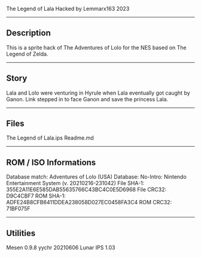 The Legend of Lala
Hacked by Lemmarx163 
2023


----------------
Description
----------------
This is a sprite hack of The Adventures of Lolo for the NES based on The Legend of Zelda.


----------------
Story
----------------
Lala and Lolo were venturing in Hyrule when Lala eventually got caught by Ganon. Link stepped in to face Ganon and save the princess Lala.


----------------
Files
----------------
The Legend of Lala.ips
Readme.md


----------------
ROM / ISO Informations
----------------
Database match: Adventures of Lolo (USA)
Database: No-Intro: Nintendo Entertainment System (v. 20210216-231042)
File SHA-1: 355E2A11E6E585DAB55635766C43BC4C0E5D6968
File CRC32: D9C4CBF7
ROM SHA-1: ADFE24B8CFB6411DDEA238058D027EC0458FA3C4
ROM CRC32: 71BF075F


----------------
Utilities
----------------
Mesen 0.9.8
yychr 20210606
Lunar IPS 1.03


